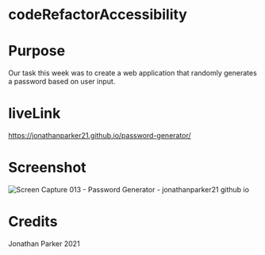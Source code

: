 # codeRefactorAccessibility

# Purpose

Our task this week was to create a web application that randomly generates a password based on user input.

# liveLink 

https://jonathanparker21.github.io/password-generator/

# Screenshot

![Screen Capture 013 - Password Generator - jonathanparker21 github io](https://user-images.githubusercontent.com/90992593/148146789-a1edb6c3-0298-463a-8179-fd57804d3c66.jpg)

# Credits

Jonathan Parker 2021
